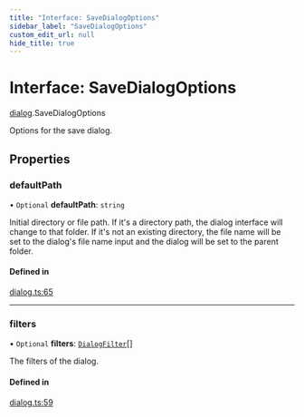 ```yaml
---
title: "Interface: SaveDialogOptions"
sidebar_label: "SaveDialogOptions"
custom_edit_url: null
hide_title: true
---
```


# Interface: SaveDialogOptions

[dialog](../modules/dialog.md).SaveDialogOptions

Options for the save dialog.

## Properties

### defaultPath

• `Optional` **defaultPath**: `string`

Initial directory or file path.
If it's a directory path, the dialog interface will change to that folder.
If it's not an existing directory, the file name will be set to the dialog's file name input and the dialog will be set to the parent folder.

#### Defined in

[dialog.ts:65](https://github.com/tauri-apps/tauri/blob/81d245f/tooling/api/src/dialog.ts#L65)

___

### filters

• `Optional` **filters**: [`DialogFilter`](dialog.DialogFilter.md)[]

The filters of the dialog.

#### Defined in

[dialog.ts:59](https://github.com/tauri-apps/tauri/blob/81d245f/tooling/api/src/dialog.ts#L59)
